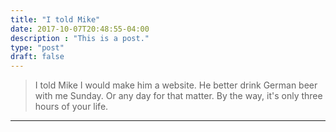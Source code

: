 ```yaml
---
title: "I told Mike"
date: 2017-10-07T20:48:55-04:00
description : "This is a post."
type: "post"
draft: false
---
```


> I told Mike I would make him a website. He better drink German beer with me Sunday. Or any day for that matter. By the way, it's only three hours of your life.

---
